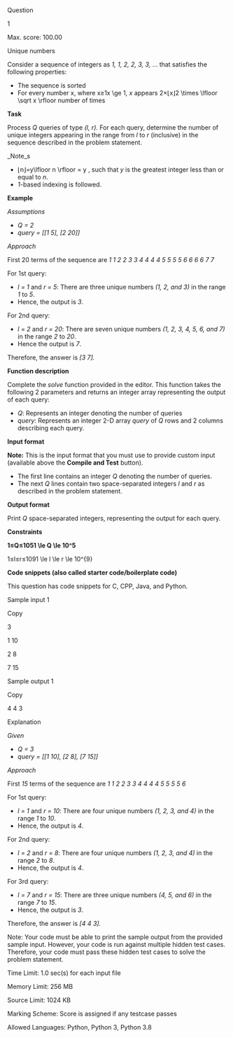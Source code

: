 Question

1

Max. score: 100.00

Unique numbers

Consider a sequence of integers as _1, 1, 2, 2, 3, 3,_ ... that satisfies the following properties:

*   The sequence is sorted
*   For every number x, where x≥1x \\ge 1, _x_ appears 2×⌊x⌋2 \\times \\lfloor \\sqrt x \\rfloor number of times

**Task**

Process _Q_ queries of type _(l, r)._ For each query, determine the number of unique integers appearing in the range from _l_ to _r_ (inclusive) in the sequence described in the problem statement.

_Note_s

*   ⌊n⌋\=y\\lfloor n \\rfloor = y , such that _y_ is the greatest integer less than or equal to _n_.
*   _1_\-based indexing is followed.

**Example**

_Assumptions_

*   _Q = 2_
*   _query = \[\[1 5\], \[2 20\]\]_

_Approach_

First 20 terms of the sequence are _1 1 2 2 3 3 4 4 4 4 5 5 5 5 6 6 6 6 7 7_

For 1st query:

*   _l = 1_ and _r = 5_: There are three unique numbers _(1, 2, and 3)_ in the range _1_ to _5_.
*   Hence, the output is _3_.

For 2nd query:

*   _l = 2_ and _r = 20_: There are seven unique numbers _(1, 2, 3, 4, 5, 6, and 7)_ in the range _2_ to _20_.
*   Hence the output is _7_.

Therefore, the answer is _\[3 7\]._

**Function description**

Complete the _solve_ function provided in the editor. This function takes the following 2 parameters and returns an integer array representing the output of each query:

*   _Q_: Represents an integer denoting the number of queries
*   _query_: Represents an integer 2-D array _query_ of _Q_ rows and 2 columns describing each query.

**Input format**

**Note:** This is the input format that you must use to provide custom input (available above the **Compile and Test** button). 

*   The first line contains an integer _Q_ denoting the number of queries.
*   The next _Q_ lines contain two space-separated integers _l_ and _r_ as described in the problem statement.

**Output format**

Print _Q_ space-separated integers, representing the output for each query.

**Constraints**

**1≤Q≤1051 \\le Q \\le 10^5**

1≤l≤r≤1091 \\le l \\le r \\le 10^{9}

**Code snippets (also called starter code/boilerplate code)** 

This question has code snippets for C, CPP, Java, and Python.

Sample input 1

Copy

3

1 10

2 8

7 15

Sample output 1

Copy

4 4 3 

Explanation

_Given_

*   _Q = 3_
*   _query = \[\[1 10\], \[2 8\], \[7 15\]\]_

_Approach_

First _15_ terms of the sequence are _1 1 2 2 3 3 4 4 4 4 5 5 5 5 6_ 

For 1st query:

*   _l = 1_ and _r = 10_: There are four unique numbers _(1, 2, 3, and 4)_ in the range _1_ to _10_.
*   Hence, the output is _4_.

For 2nd query:

*   _l = 2_ and _r = 8_: There are four unique numbers _(1, 2, 3, and 4)_ in the range _2_ to _8_.
*   Hence, the output is _4_.

For 3rd query:

*   _l = 7_ and _r = 15_: There are three unique numbers _(4, 5, and 6)_ in the range _7_ to _15_.
*   Hence, the output is _3_.

Therefore, the answer is _\[4 4 3\]._

Note: Your code must be able to print the sample output from the provided sample input. However, your code is run against multiple hidden test cases. Therefore, your code must pass these hidden test cases to solve the problem statement.

Time Limit: 1.0 sec(s) for each input file

Memory Limit: 256 MB

Source Limit: 1024 KB

Marking Scheme: Score is assigned if any testcase passes

Allowed Languages: Python, Python 3, Python 3.8